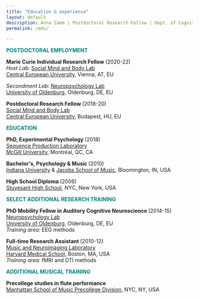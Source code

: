 ```yaml
---
title: "Education & experience"
layout: default
description: Anna Zamm | Postdoctoral Research Fellow | Dept. of Cognitive Science, CEU
permalink: /edu/

---
```

<p><strong><span style="color: #008080;">POSTDOCTORAL EMPLOYMENT</span></strong></p>

<strong> Marie Curie Individual Research Fellow </strong>(2020-22) <br/>
<em>Host Lab</em>: [Social Mind and Body Lab](https://socialmind.ceu.edu/somby) <br/>
[Central European University](https://www.ceu.edu/vienna), Vienna, AT, EU<br/>

<em>Secondment Lab</em>: [Neuropsychology Lab](https://uol.de/neuropsychologie">https://uol.de/neuropsychologie)<br/>
[University of Oldenburg](https://uol.de/en/), Oldenburg, DE, EU<br/>


<strong> Postdoctoral Research Fellow </strong>(2018-20) <br/>
[Social Mind and Body Lab](https://socialmind.ceu.edu/somby) <br/>
[Central European University](https://www.ceu.edu/), Budapest, HU, EU <br/>

  
<p><strong><span style="color: #008080;">EDUCATION </span></strong></p>

<strong>PhD, Experimental Psychology </strong>(2018)<br />
[Sequence Production Laboratory](https://www.mcgill.ca/spl/)<br />
[McGill University](https://www.mcgill.ca/), Montréal, QC, CA<br />

<strong>Bachelor's, Psychology &amp; Music </strong>(2010)<br />
[Indiana University](https://psych.indiana.edu/) &amp; 
[Jacobs School of Music](https://music.indiana.edu/), Bloomington, IN, USA<br />

<strong>High School Diploma </strong>(2006)<br />
[Stuyesant High School](https://en.wikipedia.org/wiki/Stuyvesant_High_School), NYC, New York, USA<br />

<p><strong><span style="color: #008080;">SELECT ADDITIONAL RESEARCH TRAINING</span></strong></p>

<strong>PhD Mobility Fellow in Auditory Cognitive Neuroscience </strong>(2014-15)<br />
[Neuropsychology Lab](https://uol.de/neuropsychologie">https://uol.de/neuropsychologie)<br />
[University of Oldenburg](https://uol.de/en/), Oldenburg, DE, EU<br />
<em>Training area: </em>EEG methods<br />

<strong>Full-time Research Assistant </strong>(2010-12)<br />
[Music and Neuroimaging Laboratory](https://www.musicianbrain.com/#index">https://www.musicianbrain.com/#index)<br />
[Harvard Medical School](https://hms.harvard.edu/), Boston, MA, USA<br />
<em>Training area:</em> fMRI and DTI methods<br/>

<p><strong><span style="color: #008080;">ADDITIONAL MUSICAL TRAINING</span></strong></p>

<strong>Precollege studies in flute performance </strong><br />
[Manhattan School of Music Precollege Division](https://www.msmnyc.edu/programs/precollege/admissions/), NYC, NY, USA<br />

